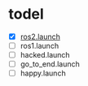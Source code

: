 # todel

- [x] <a href="www.google.com">ros2.launch</a>
- [ ] ros1.launch
- [ ] hacked.launch
- [ ] go_to_end.launch
- [ ] happy.launch
